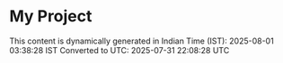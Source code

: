 # My Project

This content is dynamically generated in Indian Time (IST): 2025-08-01 03:38:28 IST
Converted to UTC: 2025-07-31 22:08:28 UTC
